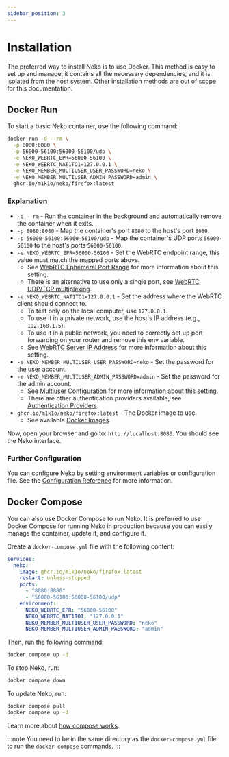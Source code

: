 ```yaml
---
sidebar_position: 3
---
```


# Installation

The preferred way to install Neko is to use Docker. This method is easy to set up and manage, it contains all the necessary dependencies, and it is isolated from the host system. Other installation methods are out of scope for this documentation.

## Docker Run

To start a basic Neko container, use the following command:

```sh
docker run -d --rm \
  -p 8080:8080 \
  -p 56000-56100:56000-56100/udp \
  -e NEKO_WEBRTC_EPR=56000-56100 \
  -e NEKO_WEBRTC_NAT1TO1=127.0.0.1 \
  -e NEKO_MEMBER_MULTIUSER_USER_PASSWORD=neko \
  -e NEKO_MEMBER_MULTIUSER_ADMIN_PASSWORD=admin \
  ghcr.io/m1k1o/neko/firefox:latest
```

### Explanation

- `-d --rm` - Run the container in the background and automatically remove the container when it exits.
- `-p 8080:8080` - Map the container's port `8080` to the host's port `8080`.
- `-p 56000-56100:56000-56100/udp` - Map the container's UDP ports `56000-56100` to the host's ports `56000-56100`.
- `-e NEKO_WEBRTC_EPR=56000-56100` - Set the WebRTC endpoint range, this value must match the mapped ports above.
  - See [WebRTC Ephemeral Port Range](/docs/v3/reference/configuration/webrtc#ephemeral-udp-port-range) for more information about this setting.
  - There is an alternative to use only a single port, see [WebRTC UDP/TCP multiplexing](/docs/v3/reference/configuration/webrtc#udp-tcp-multiplexing).
- `-e NEKO_WEBRTC_NAT1TO1=127.0.0.1` - Set the address where the WebRTC client should connect to.
  - To test only on the local computer, use `127.0.0.1`.
  - To use it in a private network, use the host's IP address (e.g., `192.168.1.5`).
  - To use it in a public network, you need to correctly set up port forwarding on your router and remove this env variable.
  - See [WebRTC Server IP Address](/docs/v3/reference/configuration/webrtc#server-ip-address) for more information about this setting.
- `-e NEKO_MEMBER_MULTIUSER_USER_PASSWORD=neko` - Set the password for the user account.
- `-e NEKO_MEMBER_MULTIUSER_ADMIN_PASSWORD=admin` - Set the password for the admin account.
  - See [Multiuser Configuration](/docs/v3/reference/configuration/authentication#multi-user-provider) for more information about this setting.
  - There are other authentication providers available, see [Authentication Providers](/docs/v3/reference/configuration/authentication#member-providers).
- `ghcr.io/m1k1o/neko/firefox:latest` - The Docker image to use.
  - See available [Docker Images](/docs/v3/getting-started/installation/docker-images).

Now, open your browser and go to: `http://localhost:8080`. You should see the Neko interface.

### Further Configuration

You can configure Neko by setting environment variables or configuration file. See the [Configuration Reference](/docs/v3/reference/configuration) for more information.

## Docker Compose

You can also use Docker Compose to run Neko. It is preferred to use Docker Compose for running Neko in production because you can easily manage the container, update it, and configure it.

Create a `docker-compose.yml` file with the following content:

```yaml title="docker-compose.yaml"
services:
  neko:
    image: ghcr.io/m1k1o/neko/firefox:latest
    restart: unless-stopped
    ports:
      - "8080:8080"
      - "56000-56100:56000-56100/udp"
    environment:
      NEKO_WEBRTC_EPR: "56000-56100"
      NEKO_WEBRTC_NAT1TO1: "127.0.0.1"
      NEKO_MEMBER_MULTIUSER_USER_PASSWORD: "neko"
      NEKO_MEMBER_MULTIUSER_ADMIN_PASSWORD: "admin"
```

Then, run the following command:

```sh
docker compose up -d
```

To stop Neko, run:

```sh
docker compose down
```

To update Neko, run:

```sh
docker compose pull
docker compose up -d
```

Learn more about [how compose works](https://docs.docker.com/compose/intro/compose-application-model/).

:::note
You need to be in the same directory as the `docker-compose.yml` file to run the `docker compose` commands.
:::
